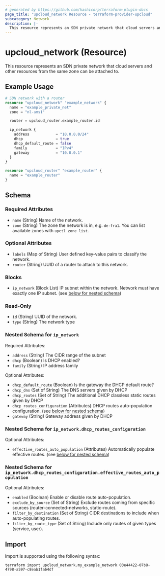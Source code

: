 ```yaml
---
# generated by https://github.com/hashicorp/terraform-plugin-docs
page_title: "upcloud_network Resource - terraform-provider-upcloud"
subcategory: Network
description: |-
  This resource represents an SDN private network that cloud servers and other resources from the same zone can be attached to.
---
```


# upcloud_network (Resource)

This resource represents an SDN private network that cloud servers and other resources from the same zone can be attached to.

## Example Usage

```terraform
# SDN network with a router
resource "upcloud_network" "example_network" {
  name = "example_private_net"
  zone = "nl-ams1"

  router = upcloud_router.example_router.id

  ip_network {
    address            = "10.0.0.0/24"
    dhcp               = true
    dhcp_default_route = false
    family             = "IPv4"
    gateway            = "10.0.0.1"
  }
}

resource "upcloud_router" "example_router" {
  name = "example_router"
}
```

<!-- schema generated by tfplugindocs -->
## Schema

### Required Attributes

- `name` (String) Name of the network.
- `zone` (String) The zone the network is in, e.g. `de-fra1`. You can list available zones with `upctl zone list`.

### Optional Attributes

- `labels` (Map of String) User defined key-value pairs to classify the network.
- `router` (String) UUID of a router to attach to this network.

### Blocks

- `ip_network` (Block List) IP subnet within the network. Network must have exactly one IP subnet. (see [below for nested schema](#nestedblock--ip_network))

### Read-Only

- `id` (String) UUID of the network.
- `type` (String) The network type

<a id="nestedblock--ip_network"></a>
### Nested Schema for `ip_network`

Required Attributes:

- `address` (String) The CIDR range of the subnet
- `dhcp` (Boolean) Is DHCP enabled?
- `family` (String) IP address family

Optional Attributes:

- `dhcp_default_route` (Boolean) Is the gateway the DHCP default route?
- `dhcp_dns` (Set of String) The DNS servers given by DHCP
- `dhcp_routes` (Set of String) The additional DHCP classless static routes given by DHCP
- `dhcp_routes_configuration` (Attributes) DHCP routes auto-population configuration. (see [below for nested schema](#nestedatt--ip_network--dhcp_routes_configuration))
- `gateway` (String) Gateway address given by DHCP

<a id="nestedatt--ip_network--dhcp_routes_configuration"></a>
### Nested Schema for `ip_network.dhcp_routes_configuration`

Optional Attributes:

- `effective_routes_auto_population` (Attributes) Automatically populate effective routes. (see [below for nested schema](#nestedatt--ip_network--dhcp_routes_configuration--effective_routes_auto_population))

<a id="nestedatt--ip_network--dhcp_routes_configuration--effective_routes_auto_population"></a>
### Nested Schema for `ip_network.dhcp_routes_configuration.effective_routes_auto_population`

Optional Attributes:

- `enabled` (Boolean) Enable or disable route auto-population.
- `exclude_by_source` (Set of String) Exclude routes coming from specific sources (router-connected-networks, static-route).
- `filter_by_destination` (Set of String) CIDR destinations to include when auto-populating routes.
- `filter_by_route_type` (Set of String) Include only routes of given types (service, user).

## Import

Import is supported using the following syntax:

```shell
terraform import upcloud_network.my_example_network 03e44422-07b8-4798-a597-c8eab1fa64df
```
